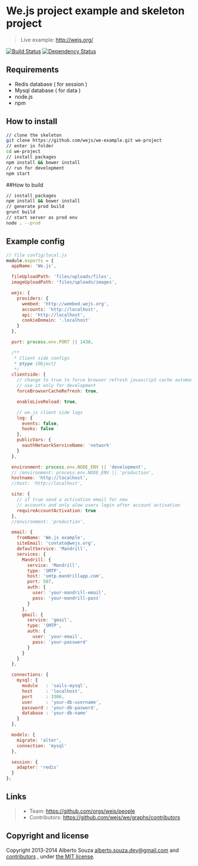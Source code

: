 # We.js project example and skeleton project

> Live example: http://wejs.org/

[![Build Status](https://travis-ci.org/wejs/we-example.svg?branch=master)](https://travis-ci.org/wejs/we-example)
[![Dependency Status](https://david-dm.org/wejs/we-example.png)](https://david-dm.org/wejs/we-example)

## Requirements

 - Redis database ( for session )
 - Mysql database ( for data )
 - node.js
 - npm

## How to install

```sh
// clone the skeleton
git clone https://github.com/wejs/we-example.git we-project
// enter in folder
cd we-project
// install packages
npm install && bower install
// run for development
npm start
```

##How to build

```sh
// install packages
npm install && bower install
// generate prod build
grunt build
// start server as prod env
node . --prod
```

## Example config

```js
// file config/local.js
module.exports = {
  appName: 'We.js',

  fileUploadPath: 'files/uploads/files',
  imageUploadPath: 'files/uploads/images',

  wejs: {
    providers: {
      wembed: 'http://wembed.wejs.org',
      accounts: 'http://localhost',
      api: 'http://localhost',
      cookieDomain: '.localhost'
    }
  },

  port: process.env.PORT || 1430,

  /**
   * Client side configs
   * @type {Object}
   */
  clientside: {
    // change to true to force browser refresh javascript cache automaticaly
    // use it only for development
    forceBrowserCacheRefresh: true,

    enableLiveReload: true,

    // we.js client side logs
    log: {
      events: false,
      hooks: false
    },
    publicVars: {
      oauthNetworkServiceName: 'network'
    }
  },

  environment: process.env.NODE_ENV || 'development',
  // /environment: process.env.NODE_ENV || 'production',
  hostname: 'http://localhost',
  //host: 'http://localhost',

  site: {
    // if true send a activation email for new
    // accounts and only alow users login after account activation
    requireAccountActivation: true
  },
  //environment: 'production',

  email: {
    fromName: 'We.js example',
    siteEmail: 'contato@wejs.org',
    defaultService: 'Mandrill',
    services: {
      Mandrill: {
        service: 'Mandrill',
        type: 'SMTP',
        host: 'smtp.mandrillapp.com',
        port: 587,
        auth: {
          user: 'your-mandrill-email',
          pass: 'your-mandrill-pass'
        }
      },
      gmail: {
        service: 'gmail',
        type: 'SMTP',
        auth: {
          user: 'your-email',
          pass: 'your-password'
        }
      }
    }
  },

  connections: {
    mysql: {
      module   : 'sails-mysql',
      host     : 'localhost',
      port     : 3306,
      user     : 'your-db-username',
      password : 'your-db-pasword',
      database : 'your-db-name'
    }
  },

  models: {
    migrate: 'alter',
    connection: 'mysql'
  },

  session: {
    adapter: 'redis'
  }
};
```



## Links

> * Team: https://github.com/orgs/wejs/people
> * Contributors: https://github.com/wejs/we/graphs/contributors

## Copyright and license

Copyright 2013-2014 Alberto Souza <alberto.souza.dev@gmail.com> and [contributors](https://github.com/wejs/we/graphs/contributors) , under [the MIT license](LICENSE).
